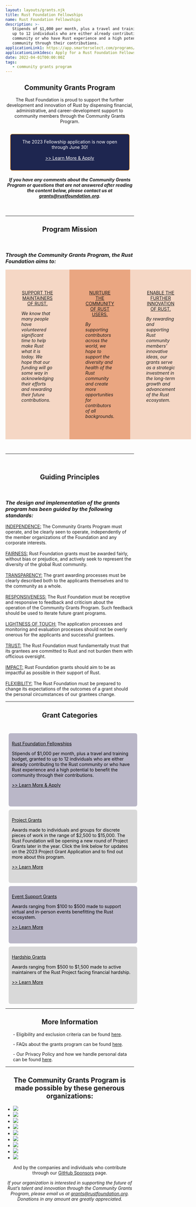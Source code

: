 ```yaml
---
layout: layouts/grants.njk
title: Rust Foundation Fellowships
name: Rust Foundation Fellowships
description: >-
   Stipends of $1,000 per month, plus a travel and training budget, granted to
   up to 12 individuals who are either already contributing to the Rust
   community or who have Rust experience and a high potential to benefit the
   community through their contributions.
applicationLink1: https://app.smarterselect.com/programs/80939-Rust-Foundation
applicationLink1desc: Apply for a Rust Foundation Fellowship
date: 2022-04-01T00:00:00Z
tags:
   - community grants program
---
```


<section class="container">

<center><h1>Community Grants Program</h1>

<p>The Rust Foundation is proud to support the further development and innovation of Rust by dispensing financial, administrative, and career-development support to community members through the Community Grants Program.</p>
<br>

<style>
  .bordered {
    width: 375px;
    max-width: 100%;
    text-align: center;
    color: #FFFFFF;
    height: 115px;
    padding: 15px;
    border: 1px solid darkorange;
    border-radius: 6px;
    background-color: #1E2650
  }
</style>

<div class="bordered">
The 2023 Fellowship application is now open through June 30!
<br>
<br><a href="/grants/fellowships/" style="color:#FFFFFF;">>> Learn More & Apply</a></center>

</div>
<center><h5><i>If you have any comments about the Community Grants Program or questions that are not answered after reading the content below, please contact us at <a href="mailto:grants@rustfoundation.org">grants@rustfoundation.org</a>.</i></h5></center>
<br>

<hr>

<div class="header">
<center><h2>Program Mission</h2></center>
</div>
<br>
<div class="subheader">
<h3><i>Through the Community Grants Program, the Rust Foundation aims to:</i></h3>
</div>

<style>
* {
  box-sizing: border-box;
}

.box {
  display: table-cell;
  width: 33.33%;
  padding: 50px;
}

.clearfix::mission {
  content: "";
  clear: both;
  display: table;
}

</style>

<div class="mission">
  <div class="box" style="background-color:#F5D7C5">
  <center><p><u>SUPPORT THE MAINTAINERS OF RUST.</u></center></p><p><i>We know that many people have volunteered significant time to help make Rust what it is today. We hope that our funding will go some way in acknowledging their efforts and rewarding their future contributions.</i></p>
  </div>
  <div class="box" style="background-color:#EAA681">
  <center><p><u>NURTURE THE COMMUNITY OF RUST USERS.</u></center></p><p><i>By supporting contributors across the world, we hope to support the diversity and health of the Rust community and create more opportunities for contributors of all backgrounds.</p></i>
  </div>
  <div class="box" style="background-color:#F5D7C5">
  <center><p><u>ENABLE THE FURTHER INNOVATION OF RUST.</center></p></u><p><i>By rewarding and supporting Rust community members' innovative ideas, our grants serve as a strategic investment in the long-term growth and advancement of the Rust ecosystem.</p></i>
  </div>
  <p>&nbsp;</p>
<hr>
<br>
<div class="header">
<p><center><h2>Guiding Principles</h2></center></p>
</div>
<br>
<div class="subheader">
<i><h3>The design and implementation of the grants program has been guided by the following standards:</h3></i>
</div>
<div class="INDEPENDENCE">
<u><p style="display: inline;">INDEPENDENCE:</p></u>
<p style="display: inline;">The Community Grants Program must operate, and be clearly seen to operate, independently of the member organizations of the Foundation and any corporate interests.</p>
</div>
<br>
<div class="fairness">
<u><p style="display: inline;">FAIRNESS:</p></u>
<p style="display: inline;">Rust Foundation grants must be awarded fairly, without bias or prejudice, and actively seek to represent the diversity of the global Rust community.</p>
</div>
<br>
<div class="transparency">
<u><p style="display: inline;">TRANSPARENCY:</p></u>
<p style="display: inline;">The grant awarding processes must be clearly described both to the applicants themselves and to the community as a whole.</p>
</div>
<br>
<div class="responsiveness">
<u><p style="display: inline;">RESPONSIVENESS:</p></u>
<p style="display: inline;">The Rust Foundation must be receptive and responsive to feedback and criticism about the operation of the Community Grants Program. Such feedback should be used to iterate future grant programs.</p>
</div>
<br>
<div class="lightness of touch">
<u><p style="display: inline;">LIGHTNESS OF TOUCH:</p></u>
<p style="display: inline;">The application processes and monitoring and evaluation processes should not be overly onerous for the applicants and successful grantees.</p>
</div>
<br>
<div class="trust">
<u><p style="display: inline;">TRUST:</p></u>
<p style="display: inline;">The Rust Foundation must fundamentally trust that its grantees are committed to Rust and not burden them with officious oversight.</p>
</div>
<br>
<div class="impact">
<u><p style="display: inline;">IMPACT:</p></u>
<p style="display: inline;">Rust Foundation grants should aim to be as impactful as possible in their support of Rust.</p>
</div>
<br>
<div class="flexibility">
<u><p style="display: inline;">FLEXIBILITY:</p></u>
<p style="display: inline;">The Rust Foundation must be prepared to change its expectations of the outcomes of a grant should the personal circumstances of our grantees change.</p>
</div>
<hr>

<center><h2>Grant Categories</h2></center>
<br>

<center><style>
  .bordered2 {
    margin: 10px; 
    width: 600px;
    max-width: 100%;
    text-align: left;
    color: #000000;
    height: 230px;
    padding: 10px;
    border: 1px solid lightorange;
    border-radius: 6px;
    background-color: #bab7c8
  }
</style>

<div class="bordered2">
<p><u>Rust Foundation Fellowships</p></u>
<p>Stipends of $1,000 per month, plus a travel and training budget, granted to up to 12 individuals who are either already contributing to the Rust community or who have Rust experience and a high potential to benefit the community through their contributions.</p><a href="/grants/fellowships/" style="color:#000000;">>> Learn More & Apply</a></center>

</div>

<center><style>
  .bordered3 {
    margin: 10px; 
    width: 600px;
    max-width: 100%;
    text-align: left;
    color: #000000;
    height: 230px;
    padding: 10px;
    border: 1px solid lightorange;
    border-radius: 6px;
    background-color: #D9D9D9
  }
</style>

<div class="bordered3">
<p><u>Project Grants</p></u>
<p>Awards made to individuals and groups for discrete pieces of work in the range of $2,500 to $15,000. The Rust Foundation will be opening a new round of Project Grants later in the year. Click the link below for updates on the 2023 Project Grant Application and to find out more about this program.</p><a href="/grants/project-grants/" style="color:#000000;">>> Learn More</a></center>

</div>

<center><style>
  .bordered4 {
    margin: 10px; 
    width: 600px;
    max-width: 100%;
    text-align: left;
    color: #000000;
    height: 180px;
    padding: 10px;
    border: 1px solid lightorange;
    border-radius: 6px;
    background-color: #bab7c8
  }
</style>

<div class="bordered4">
<p><u>Event Support Grants</p></u>
<p>Awards ranging from $100 to $500 made to support virtual and in-person events benefitting the Rust ecosystem.</p><a href="grants/event-support-grants/" style="color:#000000;">>> Learn More</a></center>

</div>

<center><style>
  .bordered5 {
    margin: 10px;
    width: 600px;
    max-width: 100%;
    text-align: left;
    color: #000000;
    height: 180px;
    padding: 10px;
    border: 1px solid lightorange;
    border-radius: 6px;
    background-color: #D9D9D9;
  }
</style>

<div class="bordered5">
<p><u>Hardship Grants</p></u>
<p>Awards ranging from $500 to $1,500 made to active maintainers of the Rust Project facing financial hardship.</p><a href="/grants/event-support-grants/" style="color:#000000;">>> Learn More</a></center>

</div>

<hr>

<center><h2>More Information</h2></center>

<ul class="grant">
<p>- Eligibility and exclusion criteria can be found <a href="/grants-eligibility/">here</a>.</p>
<p>- FAQs about the grants program can be found <a href="/grants-faqs/">here</a>.</p>
<p>- Our Privacy Policy and how we handle personal data can be found <a href="/policies/privacy-policy/">here</a>.</p>
</ul>

<hr>

<center><h2>The Community Grants Program is made possible by these generous organizations:</h2></center>

<ul class="donorslist">

<li><a href="https://www.activision.com/"><img src="/img/grants/activision.png"></a></li>

<li><a href="https://aws.amazon.com/"><img src="/img/member/aws.png"></a></li>

<li><a href="https://www.cargurus.com/"><img src="/img/grants/cargurus.png"></a></li>

<li><a href="https://www.frontendmasters.com/"><img src="/img/grants/frontendmasters.png"></a></li>

<li><a href="https://google.com/"><img src="/img/member/google.png"></a></li>

<li><a href="https://www.huawei.com/"><img src="/img/member/huawei.png"></a></li>

<li><a href="https://replit.com/"><img src="/img/grants/replit.png"></a></li>

<li><a href="https://www.tag1consulting.com/"><img src="/img/member/tag1.png"></a></li>

<li><a href="https://zama.ai/"><img src="/img/member/zama.png"></a></li>

</ul>

<center><p>And by the companies and individuals who contribute through our <a href="https://github.com/sponsors/rustfoundation">GitHub Sponsors</a> page.</p></center>

<center><p><i>If your organization is interested in supporting the future of Rust’s talent and innovation through the Community Grants Program, please email us at <a href="mailto:grants@rustfoundation.org">grants@rustfoundation.org</a>. Donations in any amount are greatly appreciated.</p></center></i>

</h3>

</section>